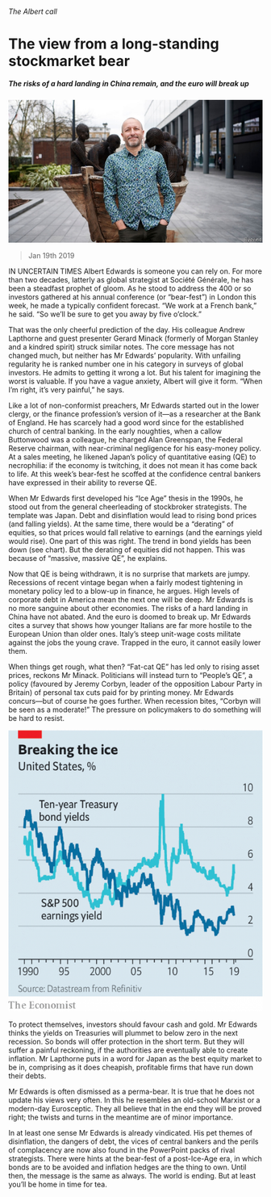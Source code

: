 ###### The Albert call

# The view from a long-standing stockmarket bear 

##### The risks of a hard landing in China remain, and the euro will break up 

![image](images/20190119_FNP506.jpg) 

> Jan 19th 2019 

 

IN UNCERTAIN TIMES Albert Edwards is someone you can rely on. For more than two decades, latterly as global strategist at Société Générale, he has been a steadfast prophet of gloom. As he stood to address the 400 or so investors gathered at his annual conference (or “bear-fest”) in London this week, he made a typically confident forecast. “We work at a French bank,” he said. “So we’ll be sure to get you away by five o’clock.” 

That was the only cheerful prediction of the day. His colleague Andrew Lapthorne and guest presenter Gerard Minack (formerly of Morgan Stanley and a kindred spirit) struck similar notes. The core message has not changed much, but neither has Mr Edwards’ popularity. With unfailing regularity he is ranked number one in his category in surveys of global investors. He admits to getting it wrong a lot. But his talent for imagining the worst is valuable. If you have a vague anxiety, Albert will give it form. “When I’m right, it’s very painful,” he says. 

Like a lot of non-conformist preachers, Mr Edwards started out in the lower clergy, or the finance profession’s version of it—as a researcher at the Bank of England. He has scarcely had a good word since for the established church of central banking. In the early noughties, when a callow Buttonwood was a colleague, he charged Alan Greenspan, the Federal Reserve chairman, with near-criminal negligence for his easy-money policy. At a sales meeting, he likened Japan’s policy of quantitative easing (QE) to necrophilia: if the economy is twitching, it does not mean it has come back to life. At this week’s bear-fest he scoffed at the confidence central bankers have expressed in their ability to reverse QE. 

When Mr Edwards first developed his “Ice Age” thesis in the 1990s, he stood out from the general cheerleading of stockbroker strategists. The template was Japan. Debt and disinflation would lead to rising bond prices (and falling yields). At the same time, there would be a “derating” of equities, so that prices would fall relative to earnings (and the earnings yield would rise). One part of this was right. The trend in bond yields has been down (see chart). But the derating of equities did not happen. This was because of “massive, massive QE”, he explains. 

Now that QE is being withdrawn, it is no surprise that markets are jumpy. Recessions of recent vintage began when a fairly modest tightening in monetary policy led to a blow-up in finance, he argues. High levels of corporate debt in America mean the next one will be deep. Mr Edwards is no more sanguine about other economies. The risks of a hard landing in China have not abated. And the euro is doomed to break up. Mr Edwards cites a survey that shows how younger Italians are far more hostile to the European Union than older ones. Italy’s steep unit-wage costs militate against the jobs the young crave. Trapped in the euro, it cannot easily lower them. 

When things get rough, what then? “Fat-cat QE” has led only to rising asset prices, reckons Mr Minack. Politicians will instead turn to “People’s QE”, a policy (favoured by Jeremy Corbyn, leader of the opposition Labour Party in Britain) of personal tax cuts paid for by printing money. Mr Edwards concurs—but of course he goes further. When recession bites, “Corbyn will be seen as a moderate!” The pressure on policymakers to do something will be hard to resist. 

![image](images/20190119_FNC186_0.png) 

To protect themselves, investors should favour cash and gold. Mr Edwards thinks the yields on Treasuries will plummet to below zero in the next recession. So bonds will offer protection in the short term. But they will suffer a painful reckoning, if the authorities are eventually able to create inflation. Mr Lapthorne puts in a word for Japan as the best equity market to be in, comprising as it does cheapish, profitable firms that have run down their debts. 

Mr Edwards is often dismissed as a perma-bear. It is true that he does not update his views very often. In this he resembles an old-school Marxist or a modern-day Eurosceptic. They all believe that in the end they will be proved right; the twists and turns in the meantime are of minor importance. 

In at least one sense Mr Edwards is already vindicated. His pet themes of disinflation, the dangers of debt, the vices of central bankers and the perils of complacency are now also found in the PowerPoint packs of rival strategists. There were hints at the bear-fest of a post-Ice-Age era, in which bonds are to be avoided and inflation hedges are the thing to own. Until then, the message is the same as always. The world is ending. But at least you’ll be home in time for tea. 

